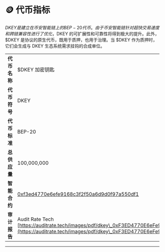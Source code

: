 # 🪙 代币指标

$DKEY 是建立在币安智能链上的 BEP-20 代币。由于币安智能链针对超快交易速度和跨链兼容性进行了优化，$DKEY 的可扩展性和可靠性将得到极大的提升。此外，$DKEY 是协议的原生代币，既用于质押，也用于治理。当 $DKEY 作为质押时，它们会生成与 DKEY 生态系统需求挂钩的合成单位。



|          |                                                                                                                                                                                                  |
| -------- | ------------------------------------------------------------------------------------------------------------------------------------------------------------------------------------------------ |
| **代币名称** | $DKEY 加密钥匙                                                                                                                                                                                       |
| **代币符号** | DKEY                                                                                                                                                                                             |
| **代币标准** | BEP-20                                                                                                                                                                                           |
| **总供应量** | 100,000,000                                                                                                                                                                                      |
| **智能合约** | <p><a href="https://bscscan.com/token/0xf3ed4770e6efe9168c3f2f50a6d9d0f97a550df1">0xf3ed4770e6efe9168c3f2f50a6d9d0f97a550df1</a><br></p>                                                         |
| **审计报告** | Audit Rate Tech [https://auditrate.tech/images/pdf/dkey\_0xF3ED4770E6eFe9168c3f2F50A6D9d0F97a550DF1.pdf](https://auditrate.tech/images/pdf/dkey\_0xF3ED4770E6eFe9168c3f2F50A6D9d0F97a550DF1.pdf) |



****
